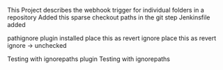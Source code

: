 This Project describes the webhook trigger for individual folders in a repository
Added this sparse checkout paths in the git step
Jenkinsfile added

pathignore plugin installed
place this as revert ignore
place this as revert ignore -> unchecked

Testing with ignorepaths plugin
Testing with ignorepaths
